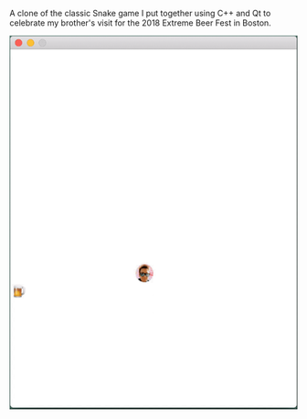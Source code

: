 A clone of the classic Snake game I put together using C++ and Qt to celebrate my brother's visit for the 2018 Extreme Beer Fest in Boston.

![demo](demo.gif)
